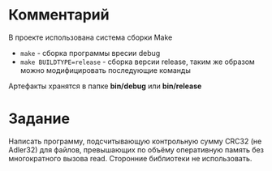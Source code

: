 # Комментарий
В проекте использована система сборки Make
- `make` - сборка программы вресии debug
- `make BUILDTYPE=release` - сборка версии release, таким же образом можно модифицировать последующие команды

Артефакты хранятся в папке __bin/debug__ или __bin/release__   

# Задание
Написать программу, подсчитывающую контрольную сумму CRC32 (не Adler32) для файлов, превышающих
по объёму оперативную память без многократного вызова read. Сторонние библиотеки не использовать.

